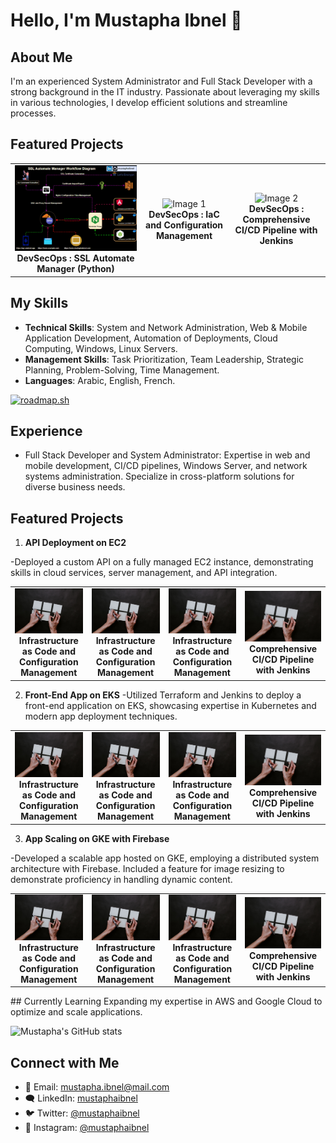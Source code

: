 # Hello, I'm Mustapha Ibnel 👋

## About Me
I'm an experienced System Administrator and Full Stack Developer with a strong background in the IT industry. Passionate about leveraging my skills in various technologies, I develop efficient solutions and streamline processes.

## Featured Projects
<table>
  <tr>
    <td align="center">
      <img src="images/ssl-manager.gif" alt="Image 2" width="auto" />
      <br />
      <strong>DevSecOps : SSL Automate Manager (Python)</strong>
    </td>
  <td align="center">
      <img src="images/iac.gif" alt="Image 1" width="auto" />
      <br />
      <strong>DevSecOps : IaC and Configuration Management</strong>
    </td>
    <td align="center">
      <img src="images/ci-cd.gif" alt="Image 2" width="auto" />
      <br />
      <strong>DevSecOps : Comprehensive  CI/CD Pipeline with Jenkins</strong>
    </td>
  </tr>
</table>


## My Skills
- **Technical Skills**: System and Network Administration, Web & Mobile Application Development, Automation of Deployments, Cloud Computing, Windows, Linux Servers.
- **Management Skills**: Task Prioritization, Team Leadership, Strategic Planning, Problem-Solving, Time Management.
- **Languages**: Arabic, English, French.

[![roadmap.sh](https://api.roadmap.sh/v1-badge/wide/64b5f7f40a49b0be0ed77f8b?variant=dark&roadmaps=full-stack%2Cfrontend%2Cbackend%2Cdevops)](https://roadmap.sh)

## Experience
- Full Stack Developer and System Administrator: Expertise in web and mobile development, CI/CD pipelines, Windows Server, and network systems administration. Specialize in cross-platform solutions for diverse business needs.

## Featured Projects
1. **API Deployment on EC2**

-Deployed a custom API on a fully managed EC2 instance, demonstrating skills in cloud services, server management, and API integration.
<table>
  <tr>
    <td align="center">
      <img src="images/palceholder-project.jpg" alt="Image 1" width="auto" />
      <br />
      <strong>Infrastructure as Code and Configuration Management</strong>
    </td>
        <td align="center">
      <img src="images/palceholder-project.jpg" alt="Image 1" width="auto" />
      <br />
      <strong>Infrastructure as Code and Configuration Management</strong>
    </td>
        <td align="center">
      <img src="images/palceholder-project.jpg" alt="Image 1" width="auto" />
      <br />
      <strong>Infrastructure as Code and Configuration Management</strong>
    </td>
    <td align="center">
      <img src="images/palceholder-project.jpg" alt="Image 2" width="auto" />
      <br />
      <strong>Comprehensive CI/CD Pipeline with Jenkins</strong>
    </td>
  </tr>
</table>

2. **Front-End App on EKS**
-Utilized Terraform and Jenkins to deploy a front-end application on EKS, showcasing expertise in Kubernetes and modern app deployment techniques.
<table>
  <tr>
    <td align="center">
      <img src="images/palceholder-project.jpg" alt="Image 1" width="auto" />
      <br />
      <strong>Infrastructure as Code and Configuration Management</strong>
    </td>
        <td align="center">
      <img src="images/palceholder-project.jpg" alt="Image 1" width="auto" />
      <br />
      <strong>Infrastructure as Code and Configuration Management</strong>
    </td>
        <td align="center">
      <img src="images/palceholder-project.jpg" alt="Image 1" width="auto" />
      <br />
      <strong>Infrastructure as Code and Configuration Management</strong>
    </td>
    <td align="center">
      <img src="images/palceholder-project.jpg" alt="Image 2" width="auto" />
      <br />
      <strong>Comprehensive CI/CD Pipeline with Jenkins</strong>
    </td>
  </tr>
</table>

3. **App Scaling on GKE with Firebase**

-Developed a scalable app hosted on GKE, employing a distributed system architecture with Firebase. Included a feature for image resizing to demonstrate proficiency in handling dynamic content.
<table>
  <tr>
    <td align="center">
      <img src="images/palceholder-project.jpg" alt="Image 1" width="auto" />
      <br />
      <strong>Infrastructure as Code and Configuration Management</strong>
    </td>
        <td align="center">
      <img src="images/palceholder-project.jpg" alt="Image 1" width="auto" />
      <br />
      <strong>Infrastructure as Code and Configuration Management</strong>
    </td>
        <td align="center">
      <img src="images/palceholder-project.jpg" alt="Image 1" width="auto" />
      <br />
      <strong>Infrastructure as Code and Configuration Management</strong>
    </td>
    <td align="center">
      <img src="images/palceholder-project.jpg" alt="Image 2" width="auto" />
      <br />
      <strong>Comprehensive CI/CD Pipeline with Jenkins</strong>
    </td>
  </tr>
</table>
## Currently Learning 
Expanding my expertise in AWS and Google Cloud to optimize and scale applications.

![Mustapha's GitHub stats](https://github-readme-stats.vercel.app/api?username=mustaphaibnel&show_icons=true&theme=tokyonight)

## Connect with Me 
- 📧 Email: [mustapha.ibnel@mail.com](mailto:mustapha.ibnel@mail.com)
- 🗨️ LinkedIn: [mustaphaibnel](https://linkedin.com/in/mustaphaibnel)
- 🐦 Twitter: [@mustaphaibnel](https://twitter.com/mustaphaibnel)
- 📸 Instagram: [@mustaphaibnel](https://instagram.com/mustaphaibnel)
